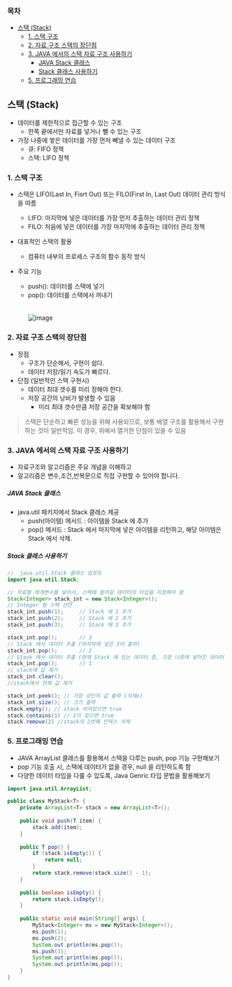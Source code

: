### 목차
- [스택 (Stack)](#스택-stack)
  - [1. 스택 구조](#1-스택-구조)
  - [2. 자료 구조 스택의 장단점](#2-자료-구조-스택의-장단점)
  - [3. JAVA 에서의 스택 자료 구조 사용하기](#3-java-에서의-스택-자료-구조-사용하기)
      - [JAVA Stack 클래스](#java-stack-클래스)
      - [Stack 클래스 사용하기](#stack-클래스-사용하기)
  - [5. 프로그래밍 연습](#5-프로그래밍-연습)
## 스택 (Stack)
* 데이터를 제한적으로 접근할 수 있는 구조
  - 한쪽 끝에서만 자료를 넣거나 뺄 수 있는 구조
* 가장 나중에 쌓은 데이터를 가장 먼저 빼낼 수 있는 데이터 구조
  - 큐: FIFO 정책
  - 스택: LIFO 정책

### 1. 스택 구조
* 스택은 LIFO(Last In, Fisrt Out) 또는 FILO(First In, Last Out) 데이터 관리 방식을 따름
  - LIFO: 마지막에 넣은 데이터를 가장 먼저 추출하는 데이터 관리 정책
  - FILO: 처음에 넣은 데이터를 가장 마지막에 추출하는 데이터 관리 정책

* 대표적인 스택의 활용
  - 컴퓨터 내부의 프로세스 구조의 함수 동작 방식

* 주요 기능
  - push(): 데이터를 스택에 넣기
  - pop(): 데이터를 스택에서 꺼내기
<br/><br/>  
![image](https://user-images.githubusercontent.com/102513932/173505904-54042bc7-f5c5-46d1-8888-939d849e8adb.png)

### 2. 자료 구조 스택의 장단점
- 장점
  - 구조가 단순해서, 구현이 쉽다.
  - 데이터 저장/읽기 속도가 빠르다.
- 단점 (일반적인 스택 구현시) 
  - 데이터 최대 갯수를 미리 정해야 한다. 
  - 저장 공간의 낭비가 발생할 수 있음
    - 미리 최대 갯수만큼 저장 공간을 확보해야 함

> 스택은 단순하고 빠른 성능을 위해 사용되므로, 보통 배열 구조를 활용해서 구현하는 것이 일반적임.
> 이 경우, 위에서 열거한 단점이 있을 수 있음

### 3. JAVA 에서의 스택 자료 구조 사용하기
- 자료구조와 알고리즘은 주요 개념을 이해하고
- 알고리즘은 변수,조건,반복문으로 직접 구현할 수 있어야 합니다.

##### JAVA Stack 클래스
- java.util 패키지에서 Stack 클래스 제공
  - push(아이템) 메서드 : 아이템을 Stack 에 추가
  - pop() 메서드 : Stack 에서 마지막에 넣은 아이템을 리턴하고, 해당 아이템은 Stack 에서 삭제.

##### Stack 클래스 사용하기
```java
//  java.util.Stack 클래스 임포트
import java.util.Stack; 

// 자료형 매개변수를 넣어서, 스택에 들어갈 데이터의 타입을 지정해야 함
Stack<Integer> stack_int = new Stack<Integer>(); 
// Integer 형 스택 선언
stack_int.push(1);     // Stack 에 1 추가
stack_int.push(2);     // Stack 에 2 추가
stack_int.push(3);     // Stack 에 3 추가

stack_int.pop();       // 3
// Stack 에서 데이터 추출 (마지막에 넣은 3이 출력)
stack_int.pop();       // 2
// Stack 에서 데이터 추출 (현재 Stack 에 있는 데이터 중, 가장 나중에 넣어진 데이터 출력)
stack_int.pop();       // 1
// stack에 값 제거
stack_int.clear();
//stack에서 전체 값 제거

stack_int.peek(); // 가장 상단의 값 출력 (삭제x)
stack_int.size(); // 크기 출력
stack.empty(); // stack 비어있으면 true
stack.contains(1) // 1이 있으면 true
stack.remove(2) //stack의 2번째 인덱스 삭제
```
### 5. 프로그래밍 연습 

- JAVA ArrayList 클래스를 활용해서 스택을 다루는 push, pop 기능 구현해보기 <br>
- pop 기능 호출 시, 스택에 데이터가 없을 경우, null 을 리턴하도록 함 <br>
- 다양한 데이터 타입을 다룰 수 있도록, Java Genric 타입 문법을 활용해보기
</div>

```java
import java.util.ArrayList;

public class MyStack<T> {
    private ArrayList<T> stack = new ArrayList<T>();
    
    public void push(T item) {
        stack.add(item);
    }
    
    public T pop() {
        if (stack.isEmpty()) {
            return null;
        }
        return stack.remove(stack.size() - 1);
    }
    
    public boolean isEmpty() {
        return stack.isEmpty();
    }
    
    public static void main(String[] args) {
        MyStack<Integer> ms = new MyStack<Integer>();
        ms.push(1);
        ms.push(2);
        System.out.println(ms.pop());
        ms.push(3);
        System.out.println(ms.pop());
        System.out.println(ms.pop());        
    }
}
```
